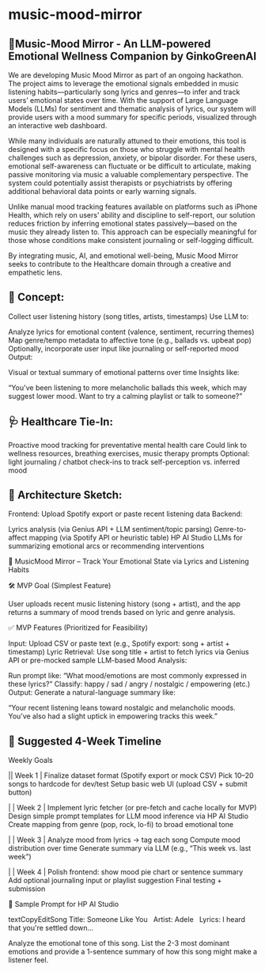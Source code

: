 # music-mood-mirror
 🎵Music-Mood Mirror - An LLM-powered Emotional Wellness Companion by GinkoGreenAI
--


We are developing Music Mood Mirror as part of an ongoing hackathon. The project aims to leverage the emotional signals embedded in music listening habits—particularly song lyrics and genres—to infer and track users’ emotional states over time. With the support of Large Language Models (LLMs) for sentiment and thematic analysis of lyrics, our system will provide users with a mood summary for specific periods, visualized through an interactive web dashboard.

While many individuals are naturally attuned to their emotions, this tool is designed with a specific focus on those who struggle with mental health challenges such as depression, anxiety, or bipolar disorder. For these users, emotional self-awareness can fluctuate or be difficult to articulate, making passive monitoring via music a valuable complementary perspective. The system could potentially assist therapists or psychiatrists by offering additional behavioral data points or early warning signals.

Unlike manual mood tracking features available on platforms such as iPhone Health, which rely on users’ ability and discipline to self-report, our solution reduces friction by inferring emotional states passively—based on the music they already listen to. This approach can be especially meaningful for those whose conditions make consistent journaling or self-logging difficult.

By integrating music, AI, and emotional well-being, Music Mood Mirror seeks to contribute to the Healthcare domain through a creative and empathetic lens.


🧠 Concept:
--
Collect user listening history (song titles, artists, timestamps)
Use LLM to:

Analyze lyrics for emotional content (valence, sentiment, recurring themes)
Map genre/tempo metadata to affective tone (e.g., ballads vs. upbeat pop)
Optionally, incorporate user input like journaling or self-reported mood
Output:

Visual or textual summary of emotional patterns over time
Insights like:

“You've been listening to more melancholic ballads this week, which may suggest lower mood. Want to try a calming playlist or talk to someone?”



🩺 Healthcare Tie-In:
--

Proactive mood tracking for preventative mental health care
Could link to wellness resources, breathing exercises, music therapy prompts
Optional: light journaling / chatbot check-ins to track self-perception vs. inferred mood



🔧 Architecture Sketch:
--

Frontend: Upload Spotify export or paste recent listening data
Backend:

Lyrics analysis (via Genius API + LLM sentiment/topic parsing)
Genre-to-affect mapping (via Spotify API or heuristic table)
HP AI Studio LLMs for summarizing emotional arcs or recommending interventions


🎵 MusicMood Mirror – Track Your Emotional State via Lyrics and Listening Habits



🛠️ MVP Goal (Simplest Feature)

User uploads recent music listening history (song + artist), and the app returns a summary of mood trends based on lyric and genre analysis.



✅ MVP Features (Prioritized for Feasibility)

Input: Upload CSV or paste text (e.g., Spotify export: song + artist + timestamp)
Lyric Retrieval: Use song title + artist to fetch lyrics via Genius API or pre-mocked sample
LLM-based Mood Analysis:

Run prompt like:
“What mood/emotions are most commonly expressed in these lyrics?”
Classify: happy / sad / angry / nostalgic / empowering (etc.)
Output: Generate a natural-language summary like:

“Your recent listening leans toward nostalgic and melancholic moods. You’ve also had a slight uptick in empowering tracks this week.”



📆 Suggested 4-Week Timeline
--
Weekly Goals


|| Week 1 |
Finalize dataset format (Spotify export or mock CSV)
Pick 10–20 songs to hardcode for dev/test
Setup basic web UI (upload CSV + submit button)

| | Week 2 |
Implement lyric fetcher (or pre-fetch and cache locally for MVP)
Design simple prompt templates for LLM mood inference via HP AI Studio
Create mapping from genre (pop, rock, lo-fi) to broad emotional tone

| | Week 3 |
Analyze mood from lyrics → tag each song
Compute mood distribution over time
Generate summary via LLM (e.g., “This week vs. last week”)

| | Week 4 |
Polish frontend: show mood pie chart or sentence summary
Add optional journaling input or playlist suggestion
Final testing + submission



🧪 Sample Prompt for HP AI Studio





textCopyEditSong Title: Someone Like You  
Artist: Adele  
Lyrics: I heard that you're settled down...  

Analyze the emotional tone of this song. List the 2-3 most dominant emotions and provide a 1-sentence summary of how this song might make a listener feel.


